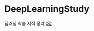 # DeepLearningStudy

딥러닝 학습 서적 정리
[3장 ](https://github.com/Johyeonje/-2.0-/blob/master/Start!_chap3.ipynb)
